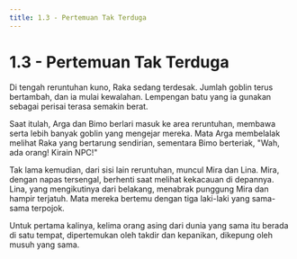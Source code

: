 ```yaml
---
title: 1.3 - Pertemuan Tak Terduga
---
```

# 1.3 - Pertemuan Tak Terduga

Di tengah reruntuhan kuno, Raka sedang terdesak. Jumlah goblin terus bertambah, dan ia mulai kewalahan. Lempengan batu yang ia gunakan sebagai perisai terasa semakin berat.

Saat itulah, Arga dan Bimo berlari masuk ke area reruntuhan, membawa serta lebih banyak goblin yang mengejar mereka. Mata Arga membelalak melihat Raka yang bertarung sendirian, sementara Bimo berteriak, "Wah, ada orang! Kirain NPC!"

Tak lama kemudian, dari sisi lain reruntuhan, muncul Mira dan Lina. Mira, dengan napas tersengal, berhenti saat melihat kekacauan di depannya. Lina, yang mengikutinya dari belakang, menabrak punggung Mira dan hampir terjatuh. Mata mereka bertemu dengan tiga laki-laki yang sama-sama terpojok.

Untuk pertama kalinya, kelima orang asing dari dunia yang sama itu berada di satu tempat, dipertemukan oleh takdir dan kepanikan, dikepung oleh musuh yang sama.
